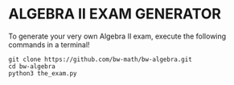 # ALGEBRA II EXAM GENERATOR

To generate your very own Algebra II exam, execute the following commands in a terminal! 

```
git clone https://github.com/bw-math/bw-algebra.git
cd bw-algebra
python3 the_exam.py
```
